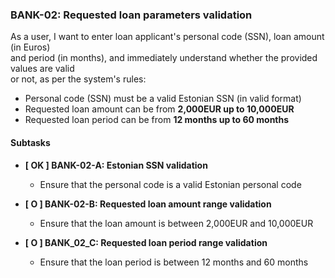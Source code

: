 ### BANK-02: Requested loan parameters validation

As a user, I want to enter loan applicant's personal code (SSN), loan amount (in Euros)  
and period (in months), and immediately understand whether the provided values are valid  
or not, as per the system's rules:

- Personal code (SSN) must be a valid Estonian SSN (in valid format)
- Requested loan amount can be from **2,000EUR up to 10,000EUR**
- Requested loan period can be from **12 months up to 60 months**

#### Subtasks  

  * **\[ OK ] BANK-02-A: Estonian SSN validation**
    * Ensure that the personal code is a valid Estonian personal code

  * **\[ O ] BANK-02-B: Requested loan amount range validation**
      * Ensure that the loan amount is between 2,000EUR and 10,000EUR  
    
  * **\[ O ] BANK_02_C: Requested loan period range validation**
      * Ensure that the loan period is between 12 months and 60 months  

